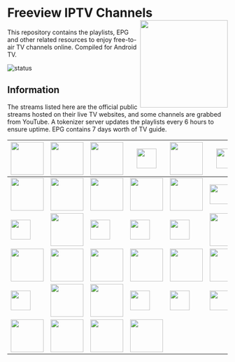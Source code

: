 # Freeview IPTV Channels <img align="right" src="http://freeview.github.io/iptv/freeview.png" width="200">
This repository contains the playlists, EPG and other related resources to enjoy free-to-air TV channels online. Compiled for Android TV. 

![status](https://img.shields.io/badge/Tokenizer-ONLINE-brightgreen.svg?style=flat)
## Information
The streams listed here are the official public streams hosted on their live TV websites, and some channels are grabbed from YouTube. A tokenizer server updates the playlists every 6 hours to ensure uptime. EPG contains 7 days worth of TV guide.

| <img align="center" src="http://freeview.github.io/iptv/logos/tv1.png" width="75"> | <img align="center" src="http://freeview.github.io/iptv/logos/tv2.png" width="75"> | <img align="center" src="http://freeview.github.io/iptv/logos/tv3.png" width="75"> | <img align="center" src="http://freeview.github.io/iptv/logos/ntv7.png" width="45"> | <img align="center"  src="http://freeview.github.io/iptv/logos/8tv.png" width="75"> | <img align="center" src="http://freeview.github.io/iptv/logos/tv9.png" width="45"> | 
| - | - | - | - | - | - |
| <img align="center" src="http://freeview.github.io/iptv/logos/dramasangat-b.png" width="75"> | <img align="center" src="http://freeview.github.io/iptv/logos/okey.png" width="75"> | <img align="center" src="http://freeview.github.io/iptv/logos/rtmhdsports.png" width="75"> | <img align="center" src="http://freeview.github.io/iptv/logos/bes-b.png" width="75"> | <img align="center"  src="http://freeview.github.io/iptv/logos/onenews.png" width="75"> | <img align="center" src="http://freeview.github.io/iptv/logos/tvalhijrah.png" width="45"> | 
| <img align="center" src="http://freeview.github.io/iptv/logos/bernama.png" width="45"> | <img align="center" src="http://freeview.github.io/iptv/logos/awani.png" width="75"> | <img align="center" src="http://freeview.github.io/iptv/logos/channel-5.png" width="45"> | <img align="center" src="http://freeview.github.io/iptv/logos/channel-8.png" width="45"> | <img align="center"  src="http://freeview.github.io/iptv/logos/channel-u.png" width="45"> | <img align="center" src="http://freeview.github.io/iptv/logos/suria.png" width="75"> | 
| <img align="center" src="http://freeview.github.io/iptv/logos/vasantham.png" width="75"> | <img align="center" src="http://freeview.github.io/iptv/logos/aljazeera.png" width="75"> | <img align="center" src="http://freeview.github.io/iptv/logos/arirang-b.png" width="75"> | <img align="center" src="http://freeview.github.io/iptv/logos/bloomberg-b.png" width="75"> | <img align="center"  src="http://freeview.github.io/iptv/logos/cctv4-b.png" width="75"> | <img align="center" src="http://freeview.github.io/iptv/logos/cgtn.png" width="75"> | 
| <img align="center" src="http://freeview.github.io/iptv/logos/channel-newsasia-b.png" width="45"> | <img align="center" src="http://freeview.github.io/iptv/logos/dw.png" width="75"> | <img align="center" src="http://freeview.github.io/iptv/logos/euronews-b.png" width="75"> | <img align="center" src="http://freeview.github.io/iptv/logos/france24.png" width="45"> | <img align="center"  src="http://freeview.github.io/iptv/logos/nhkworldjp.png" width="45"> | <img align="center" src="http://freeview.github.io/iptv/logos/rt.png" width="45"> | 
| <img align="center" src="http://freeview.github.io/iptv/logos/skynews.png" width="75"> | <img align="center" src="http://freeview.github.io/iptv/logos/trtworld-b.png" width="75"> | <img align="center" src="http://freeview.github.io/iptv/logos/redbulltv.png" width="75"> | <img align="center" src="http://freeview.github.io/iptv/logos/olympic-b.png" width="75"> |  |  | 

